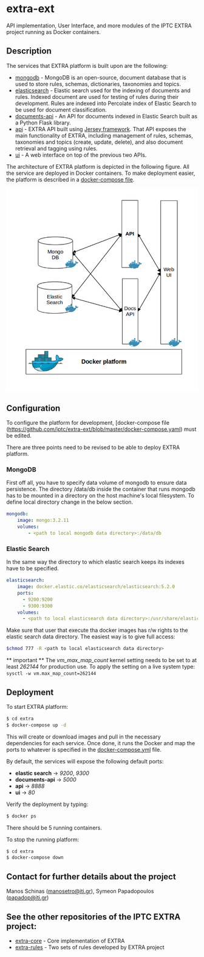 # extra-ext
API implementation, User Interface, and more modules of the IPTC EXTRA project running as Docker containers. 

## Description
The services that EXTRA platform is built upon are the following:

* [mongodb](https://www.mongodb.com/) - MongoDB is an open-source, document database that is used to store rules, schemas, dictionaries, taxonomies and topics.
* [elasticsearch](https://www.elastic.co/products/elasticsearch) - Elastic search used for the indexing of documents and rules. Indexed document are used for testing of rules during their development. Rules are indexed into Percolate index of Elastic Search to be used for document classification. 
* [documents-api](https://github.com/iptc/extra-ext/tree/master/documents-api) - An API for documents indexed in Elastic Search built as a Python Flask library.
* [api](https://github.com/iptc/extra-ext/tree/master/api) - EXTRA API built using [Jersey framework](https://jersey.github.io/). That API exposes the main functionality of EXTRA, including management of rules, schemas, taxonomies and topics (create, update, delete), and also document retrieval and tagging using rules. 
* [ui](https://github.com/iptc/extra-ext/tree/master/ui) - A web interface on top of the previous two APIs. 

The architecture of EXTRA platform is depicted in the following figure. All the service are deployed in Docker containers. To make deployment easier, the platform is described in a [docker-compose file](https://github.com/iptc/extra-ext/blob/master/docker-compose.yaml).

![EXTRA platform architecture](extra_platform_arch.png)


## Configuration 

To configure the platform for development, [docker-compose file (https://github.com/iptc/extra-ext/blob/master/docker-compose.yaml) must be edited. 

There are three points need to be revised to be able to deploy EXTRA platform. 

### MongoDB


First off all, you have to specify data volume of mongodb to ensure data persistence. The directory /data/db inside the container that runs mongodb has to be mounted in a directory on the host machine's local filesystem. To define local directory change *<path to local mongodb data directory>* in the below section.

```yaml
mongodb:
    image: mongo:3.2.11
    volumes:
        - <path to local mongodb data directory>:/data/db
```

### Elastic Search


In the same way the directory to which elastic search keeps its indexes have to be specified. 

```yaml
elasticsearch:
    image: docker.elastic.co/elasticsearch/elasticsearch:5.2.0
    ports:
      - 9200:9200
      - 9300:9300
    volumes:
      - <path to local elasticsearch data directory>:/usr/share/elasticsearch/data
```

Make sure that user that execute tha docker images has r/w rights to the elastic search data directory. The easiest way is to give full access:

```sh
$chmod 777 -R <path to local elasticsearch data directory>
```
** important ** The *vm_max_map_count* kernel setting needs to be set to at least *262144* for production use.
To apply the setting on a live system type: `sysctl -w vm.max_map_count=262144`


## Deployment

To start EXTRA platform:

```sh
$ cd extra
$ docker-compose up -d
```

This will create or download images and pull in the necessary dependencies for each service. Once done, it runs the Docker and map the ports to whatever is specified in the [docker-compose.yml](https://github.com/iptc/extra-ext/blob/master/docker-compose.yaml) file.

By default, the services will expose the following default ports:
* **elastic search** -> *9200*, *9300*
* **documents-api** -> *5000*
* **api** -> *8888*
* **ui** -> *80*


Verify the deployment by typing:

```sh
$ docker ps
```
There should be 5 running containers.

To stop the running platform:

```sh
$ cd extra
$ docker-compose down
```

## Contact for further details about the project

Manos Schinas (manosetro@iti.gr), Symeon Papadopoulos (papadop@iti.gr)

## See the other repositories of the IPTC EXTRA project:

* [extra-core](https://github.com/iptc/extra-core) - Core implementation of EXTRA
* [extra-rules](https://github.com/iptc/extra-rules) - Two sets of rules developed by EXTRA project
